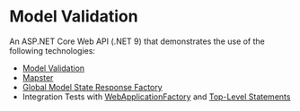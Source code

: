 # Model Validation

An ASP.NET Core Web API (.NET 9) that demonstrates the use of the following technologies:
- [Model Validation](https://learn.microsoft.com/en-us/aspnet/core/mvc/models/validation?view=aspnetcore-9.0)
- [Mapster](https://www.nuget.org/packages/Mapster/)
- [Global Model State Response Factory](https://learn.microsoft.com/en-us/dotnet/api/microsoft.aspnetcore.mvc.apibehavioroptions.invalidmodelstateresponsefactory?view=aspnetcore-9.0)
- Integration Tests with [WebApplicationFactory](https://learn.microsoft.com/en-us/dotnet/api/microsoft.aspnetcore.mvc.testing.webapplicationfactory-1?view=aspnetcore-9.0) and [Top-Level Statements](https://learn.microsoft.com/en-us/dotnet/csharp/tutorials/top-level-statements)